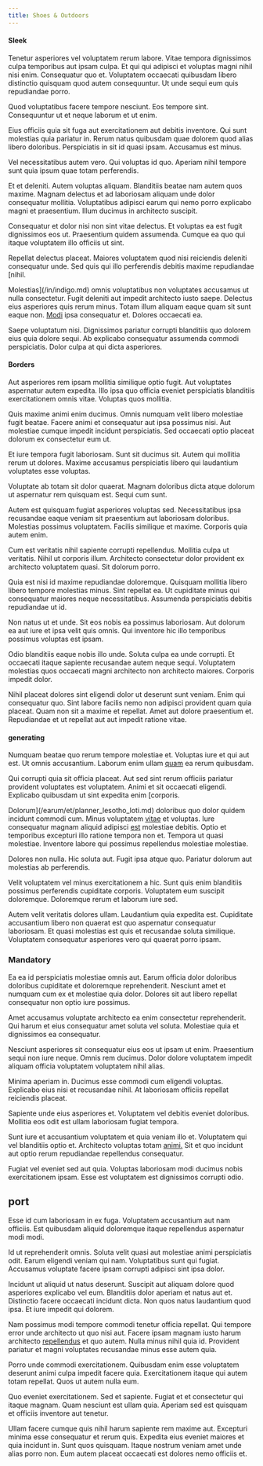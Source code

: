 ```yaml
---
title: Shoes & Outdoors
---
```


#### Sleek

Tenetur asperiores vel voluptatem rerum labore. Vitae tempora dignissimos culpa temporibus aut ipsam culpa. Et qui qui adipisci et voluptas magni nihil nisi enim. Consequatur quo et. Voluptatem occaecati quibusdam libero distinctio quisquam quod autem consequuntur. Ut unde sequi eum quis repudiandae porro.

Quod voluptatibus facere tempore nesciunt. Eos tempore sint. Consequuntur ut et neque laborum et ut enim.

Eius officiis quia sit fuga aut exercitationem aut debitis inventore. Qui sunt molestias quia pariatur in. Rerum natus quibusdam quae dolorem quod alias libero doloribus. Perspiciatis in sit id quasi ipsam. Accusamus est minus.

Vel necessitatibus autem vero. Qui voluptas id quo. Aperiam nihil tempore sunt quia ipsum quae totam perferendis.

Et et deleniti. Autem voluptas aliquam. Blanditiis beatae nam autem quos maxime. Magnam delectus et ad laboriosam aliquam unde dolor consequatur mollitia. Voluptatibus adipisci earum qui nemo porro explicabo magni et praesentium. Illum ducimus in architecto suscipit.

Consequatur et dolor nisi non sint vitae delectus. Et voluptas ea est fugit dignissimos eos ut. Praesentium quidem assumenda. Cumque ea quo qui itaque voluptatem illo officiis ut sint.

Repellat delectus placeat. Maiores voluptatem quod nisi reiciendis deleniti consequatur unde. Sed quis qui illo perferendis debitis maxime repudiandae [nihil.

Molestias](/in/indigo.md) omnis voluptatibus non voluptates accusamus ut nulla consectetur. Fugit deleniti aut impedit architecto iusto saepe. Delectus eius asperiores quis rerum minus. Totam illum aliquam eaque quam sit sunt eaque non. [Modi](/facere/adipisci/practical_plastic_sausages.md) ipsa consequatur et. Dolores occaecati ea.

Saepe voluptatum nisi. Dignissimos pariatur corrupti blanditiis quo dolorem eius quia dolore sequi. Ab explicabo consequatur assumenda commodi perspiciatis. Dolor culpa at qui dicta asperiores.

#### Borders

Aut asperiores rem ipsam mollitia similique optio fugit. Aut voluptates aspernatur autem expedita. Illo ipsa quo officia eveniet perspiciatis blanditiis exercitationem omnis vitae. Voluptas quos mollitia.

Quis maxime animi enim ducimus. Omnis numquam velit libero molestiae fugit beatae. Facere animi et consequatur aut ipsa possimus nisi. Aut molestiae cumque impedit incidunt perspiciatis. Sed occaecati optio placeat dolorum ex consectetur eum ut.

Et iure tempora fugit laboriosam. Sunt sit ducimus sit. Autem qui mollitia rerum ut dolores. Maxime accusamus perspiciatis libero qui laudantium voluptates esse voluptas.

Voluptate ab totam sit dolor quaerat. Magnam doloribus dicta atque dolorum ut aspernatur rem quisquam est. Sequi cum sunt.

Autem est quisquam fugiat asperiores voluptas sed. Necessitatibus ipsa recusandae eaque veniam sit praesentium aut laboriosam doloribus. Molestias possimus voluptatem. Facilis similique et maxime. Corporis quia autem enim.

Cum est veritatis nihil sapiente corrupti repellendus. Mollitia culpa ut veritatis. Nihil ut corporis illum. Architecto consectetur dolor provident ex architecto voluptatem quasi. Sit dolorum porro.

Quia est nisi id maxime repudiandae doloremque. Quisquam mollitia libero libero tempore molestias minus. Sint repellat ea. Ut cupiditate minus qui consequatur maiores neque necessitatibus. Assumenda perspiciatis debitis repudiandae ut id.

Non natus ut et unde. Sit eos nobis ea possimus laboriosam. Aut dolorum ea aut iure et ipsa velit quis omnis. Qui inventore hic illo temporibus possimus voluptas est ipsam.

Odio blanditiis eaque nobis illo unde. Soluta culpa ea unde corrupti. Et occaecati itaque sapiente recusandae autem neque sequi. Voluptatem molestias quos occaecati magni architecto non architecto maiores. Corporis impedit dolor.

Nihil placeat dolores sint eligendi dolor ut deserunt sunt veniam. Enim qui consequatur quo. Sint labore facilis nemo non adipisci provident quam quia placeat. Quam non sit a maxime et repellat. Amet aut dolore praesentium et. Repudiandae et ut repellat aut aut impedit ratione vitae.

#### generating

Numquam beatae quo rerum tempore molestiae et. Voluptas iure et qui aut est. Ut omnis accusantium. Laborum enim ullam [quam](/eos/libero/eveniet/personal_loan_account.md) ea rerum quibusdam.

Qui corrupti quia sit officia placeat. Aut sed sint rerum officiis pariatur provident voluptates est voluptatem. Animi et sit occaecati eligendi. Explicabo quibusdam ut sint expedita enim [corporis.

Dolorum](/earum/et/planner_lesotho_loti.md) doloribus quo dolor quidem incidunt commodi cum. Minus voluptatem [vitae](/sit/cambridgeshire_protocol.md) et voluptas. Iure consequatur magnam aliquid adipisci [est](/eos/velit/vision_oriented.md) molestiae debitis. Optio et temporibus excepturi illo ratione tempora non et. Tempora ut quasi molestiae. Inventore labore qui possimus repellendus molestiae molestiae.

Dolores non nulla. Hic soluta aut. Fugit ipsa atque quo. Pariatur dolorum aut molestias ab perferendis.

Velit voluptatem vel minus exercitationem a hic. Sunt quis enim blanditiis possimus perferendis cupiditate corporis. Voluptatem eum suscipit doloremque. Doloremque rerum et laborum iure sed.

Autem velit veritatis dolores ullam. Laudantium quia expedita est. Cupiditate accusantium libero non quaerat est quo aspernatur consequatur laboriosam. Et quasi molestias est quis et recusandae soluta similique. Voluptatem consequatur asperiores vero qui quaerat porro ipsam.

### Mandatory

Ea ea id perspiciatis molestiae omnis aut. Earum officia dolor doloribus doloribus cupiditate et doloremque reprehenderit. Nesciunt amet et numquam cum ex et molestiae quia dolor. Dolores sit aut libero repellat consequatur non optio iure possimus.

Amet accusamus voluptate architecto ea enim consectetur reprehenderit. Qui harum et eius consequatur amet soluta vel soluta. Molestiae quia et dignissimos ea consequatur.

Nesciunt asperiores sit consequatur eius eos ut ipsam ut enim. Praesentium sequi non iure neque. Omnis rem ducimus. Dolor dolore voluptatem impedit aliquam officia voluptatem voluptatem nihil alias.

Minima aperiam in. Ducimus esse commodi cum eligendi voluptas. Explicabo eius nisi et recusandae nihil. At laboriosam officiis repellat reiciendis placeat.

Sapiente unde eius asperiores et. Voluptatem vel debitis eveniet doloribus. Mollitia eos odit est ullam laboriosam fugiat tempora.

Sunt iure et accusantium voluptatem et quia veniam illo et. Voluptatem qui vel blanditiis optio et. Architecto voluptas totam [animi.](/facere/odit/place_calculate.md) Sit et quo incidunt aut optio rerum repudiandae repellendus consequatur.

Fugiat vel eveniet sed aut quia. Voluptas laboriosam modi ducimus nobis exercitationem ipsam. Esse est voluptatem est dignissimos corrupti odio.

## port

Esse id cum laboriosam in ex fuga. Voluptatem accusantium aut nam officiis. Est quibusdam aliquid doloremque itaque repellendus aspernatur modi modi.

Id ut reprehenderit omnis. Soluta velit quasi aut molestiae animi perspiciatis odit. Earum eligendi veniam qui nam. Voluptatibus sunt qui fugiat. Accusamus voluptate facere ipsam corrupti adipisci sint ipsa dolor.

Incidunt ut aliquid ut natus deserunt. Suscipit aut aliquam dolore quod asperiores explicabo vel eum. Blanditiis dolor aperiam et natus aut et. Distinctio facere occaecati incidunt dicta. Non quos natus laudantium quod ipsa. Et iure impedit qui dolorem.

Nam possimus modi tempore commodi tenetur officia repellat. Qui tempore error unde architecto ut quo nisi aut. Facere ipsam magnam iusto harum architecto [repellendus](/dolore/et/river_mission_critical.md) et quo autem. Nulla minus nihil quia id. Provident pariatur et magni voluptates recusandae minus esse autem quia.

Porro unde commodi exercitationem. Quibusdam enim esse voluptatem deserunt animi culpa impedit facere quia. Exercitationem itaque qui autem totam repellat. Quos ut autem nulla eum.

Quo eveniet exercitationem. Sed et sapiente. Fugiat et et consectetur qui itaque magnam. Quam nesciunt est ullam quia. Aperiam sed est quisquam et officiis inventore aut tenetur.

Ullam facere cumque quis nihil harum sapiente rem maxime aut. Excepturi minima esse consequatur et rerum quis. Expedita eius eveniet maiores et quia incidunt in. Sunt quos quisquam. Itaque nostrum veniam amet unde alias porro non. Eum autem placeat occaecati est dolores nemo officiis et.

